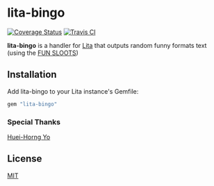 # lita-bingo

[![Coverage Status](https://img.shields.io/coveralls/SammyLin/lita-bingo.svg)](https://coveralls.io/r/SammyLin/lita-bingo?branch=master)
[![Travis CI](https://travis-ci.org/SammyLin/lita-bingo.svg)](https://travis-ci.org/SammyLin/lita-bingo)

**lita-bingo** is a handler for [Lita](https://github.com/jimmycuadra/lita)
that outputs  random funny formats text (using the
[FUN SLOOTS](http://slot.miario.com/))

## Installation

Add lita-bingo to your Lita instance's Gemfile:

``` ruby
gem "lita-bingo"
```
### Special Thanks

[Huei-Horng Yo](https://github.com/hiroshiyui)

## License

[MIT](http://opensource.org/licenses/MIT)
